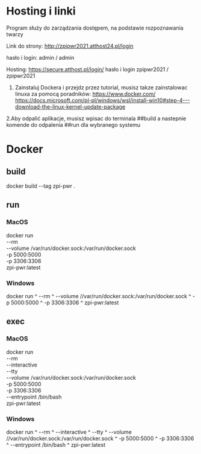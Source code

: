 # Hosting i linki

Program służy do zarządzania dostępem, na podstawie rozpoznawania twarzy

Link do strony:
http://zpipwr2021.atthost24.pl/login

hasło i login:
admin / admin

Hosting:
https://secure.atthost.pl/login/
hasło i login
zpipwr2021 / zpipwr2021

1. Zainstaluj Dockera i przejdz przez tutorial, musisz takze zainstalowac linuxa za pomocą poradników:
https://www.docker.com/
https://docs.microsoft.com/pl-pl/windows/wsl/install-win10#step-4---download-the-linux-kernel-update-package

2.Aby odpalić aplikacje, musisz wpisac do terminala ##build a nastepnie komende do odpalenia ##run dla wybranego systemu

# Docker

## build

docker build --tag zpi-pwr .

## run

### MacOS

docker run \
	--rm \
	--volume /var/run/docker.sock:/var/run/docker.sock \
	-p 5000:5000 \
	-p 3306:3306 \
	zpi-pwr:latest

### Windows

docker run ^
	--rm ^
	--volume //var/run/docker.sock:/var/run/docker.sock ^
	-p 5000:5000 ^
	-p 3306:3306 ^
	zpi-pwr:latest

## exec

### MacOS

docker run \
	--rm \
	--interactive \
	--tty \
	--volume /var/run/docker.sock:/var/run/docker.sock \
	-p 5000:5000 \
	-p 3306:3306 \
	--entrypoint /bin/bash \
	zpi-pwr:latest

### Windows

docker run ^
	--rm ^
	--interactive ^
	--tty ^
	--volume //var/run/docker.sock:/var/run/docker.sock ^
	-p 5000:5000 ^
	-p 3306:3306 ^
	--entrypoint /bin/bash ^
	zpi-pwr:latest